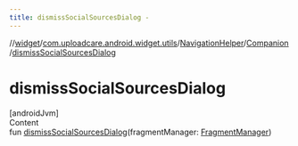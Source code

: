 ```yaml
---
title: dismissSocialSourcesDialog -
---
```

//[widget](../../../index.md)/[com.uploadcare.android.widget.utils](../../index.md)/[NavigationHelper](../index.md)/[Companion](index.md)/[dismissSocialSourcesDialog](dismiss-social-sources-dialog.md)



# dismissSocialSourcesDialog  
[androidJvm]  
Content  
fun [dismissSocialSourcesDialog](dismiss-social-sources-dialog.md)(fragmentManager: [FragmentManager](https://developer.android.com/reference/kotlin/androidx/fragment/app/FragmentManager.html))  



